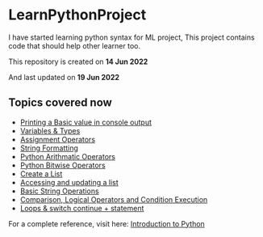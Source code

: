 # LearnPythonProject
I have started learning python syntax for ML project, This project contains code that should help other learner too.

This repository is created on <b>14 Jun 2022</b>

And last updated on <b>19 Jun 2022</b>

## Topics covered now

<ul>
  <li> <a href="https://github.com/nurujjamanpollob/LearnPythonProject/blob/master/PrintBasic.py" target="_BLANK">Printing a Basic value in console output</a></li>
  <li> <a href="https://github.com/nurujjamanpollob/LearnPythonProject/blob/master/VariableAndTypes.py" target="_BLANK">Variables & Types </a> </li>
  <li> <a href="https://github.com/nurujjamanpollob/LearnPythonProject/blob/master/AssignmentOperators.py" target="_BLANK"> Assignment Operators </a> </li>
  <li> <a href="https://github.com/nurujjamanpollob/LearnPythonProject/blob/master/StringFormatting.py" target="_BLANK"> String Formatting </a> </li>
  <li> <a href="https://github.com/nurujjamanpollob/LearnPythonProject/blob/master/ArithmaticOperators.py" target="_BLANK"> Python Arithmatic Operators </a> </li>
  <li> <a href="https://github.com/nurujjamanpollob/LearnPythonProject/blob/master/BitwiseOperator.py" target="_BLANK"> Python Bitwise Operators </a> </li>
  <li> <a href="https://github.com/nurujjamanpollob/LearnPythonProject/blob/master/Lists.py" target="_BLANK"> Create a List </a> </li>
  <li> <a href="https://github.com/nurujjamanpollob/LearnPythonProject/blob/master/AccessingAndUpdatingLists.py" target="_BLANK"> Accessing and updating a list </a> </li>
  <li> <a href="https://github.com/nurujjamanpollob/LearnPythonProject/blob/master/BasicStringOperations.py" target="_BLANK"> Basic String Operations </a> </li>
  <li> <a href="https://github.com/nurujjamanpollob/LearnPythonProject/blob/master/ConditionsAndComparisonAndLogicalOperators.py" target="_BLANK"> Comparison, Logical Operators and Condition Execution</a> </li>
  <li> <a href="https://github.com/nurujjamanpollob/LearnPythonProject/blob/master/Loops.py" target="_BLANK">Loops & switch continue + statement</a> </li>
 </ul>
 
 For a complete reference, visit here: <a href="https://docs.python.org/3/tutorial/introduction.html" target="_BLANK"> Introduction to Python </a>
